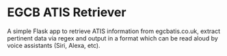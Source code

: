 EGCB ATIS Retriever
===================

A simple Flask app to retrieve ATIS information from egcbatis.co.uk, extract pertinent data
via regex and output in a format which can be read aloud by voice assistants (Siri, Alexa, etc).
